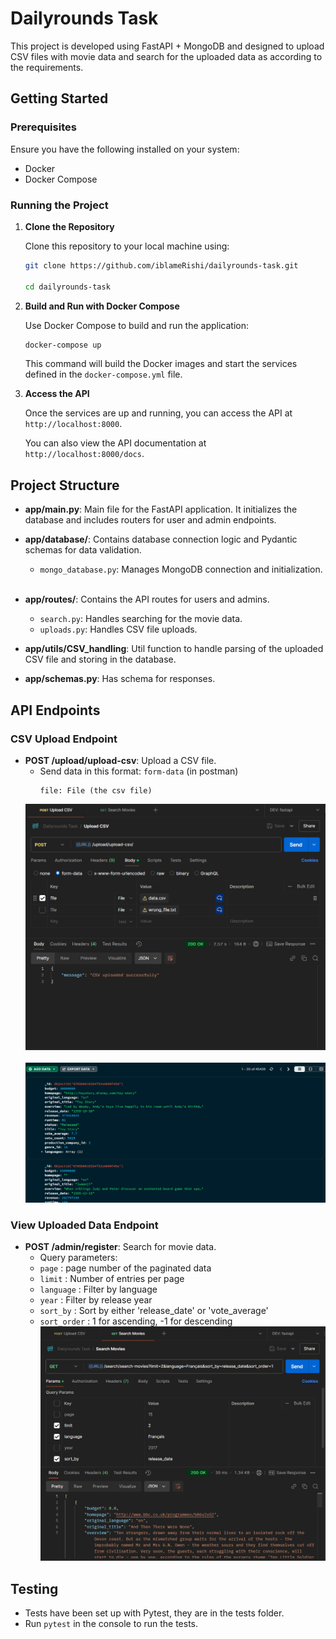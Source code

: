 # Dailyrounds Task

This project is developed using FastAPI + MongoDB and designed to upload CSV files with movie data and search for the uploaded data as according to the requirements.

## Getting Started

### Prerequisites

Ensure you have the following installed on your system:

- Docker
- Docker Compose

### Running the Project

1. **Clone the Repository**

   Clone this repository to your local machine using:

   ```bash
   git clone https://github.com/iblameRishi/dailyrounds-task.git
   
   cd dailyrounds-task
   ```


2. **Build and Run with Docker Compose**

   Use Docker Compose to build and run the application:

   ```bash
   docker-compose up
   ```

   This command will build the Docker images and start the services defined in the `docker-compose.yml` file.
   &nbsp;

3. **Access the API**

   Once the services are up and running, you can access the API at `http://localhost:8000`.

   You can also view the API documentation at `http://localhost:8000/docs`.

## Project Structure

- **app/main.py**: Main file for the FastAPI application. It initializes the database and includes routers for user and admin endpoints.
&nbsp;

- **app/database/**: Contains database connection logic and Pydantic schemas for data validation.
  - `mongo_database.py`: Manages MongoDB connection and initialization.
&nbsp;

- **app/routes/**: Contains the API routes for users and admins.
  - `search.py`: Handles searching for the movie data.
  - `uploads.py`: Handles CSV file uploads.
&nbsp;

- **app/utils/CSV_handling**: Util function to handle parsing of the uploaded CSV file and storing in the database.
&nbsp;

- **app/schemas.py**: Has schema for responses.

## API Endpoints

### CSV Upload Endpoint

- **POST /upload/upload-csv**: Upload a CSV file.
    &nbsp;
   - Send data in this format: `form-data` (in postman)
     ```
     file: File (the csv file)
     ```
    ![upload-csv endpoint](upload-csv.png)
    &nbsp;
    ![mongodb data](mongodb_data.png)


### View Uploaded Data Endpoint

- **POST /admin/register**: Search for movie data.
    &nbsp;
   - Query parameters:
    - ```page``` : page number of the paginated data
    - ```limit``` : Number of entries per page
    - ```language``` : Filter by language
    - ```year``` : Filter by release year
    - ```sort_by``` : Sort by either 'release_date' or 'vote_average'
    - ```sort_order``` : 1 for ascending, -1 for descending
    ![search-movies endpoint](search-movies.png)


## Testing
- Tests have been set up with Pytest, they are in the tests folder.
- Run ```pytest``` in the console to run the tests.



